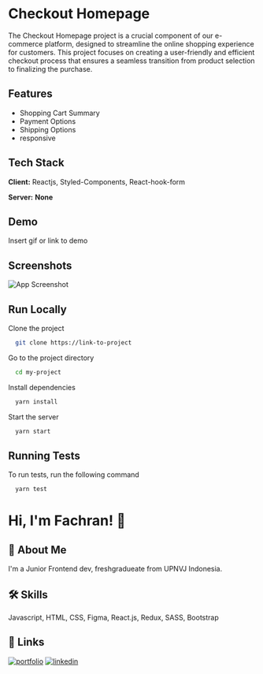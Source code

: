 # Checkout Homepage

The Checkout Homepage project is a crucial component of our e-commerce platform, designed to streamline the online shopping experience for customers. This project focuses on creating a user-friendly and efficient checkout process that ensures a seamless transition from product selection to finalizing the purchase.

## Features

- Shopping Cart Summary
- Payment Options
- Shipping Options
- responsive

## Tech Stack

**Client:** Reactjs, Styled-Components, React-hook-form

**Server:** **None**

## Demo

Insert gif or link to demo

## Screenshots

![App Screenshot](https://via.placeholder.com/468x300?text=App+Screenshot+Here)

## Run Locally

Clone the project

```bash
  git clone https://link-to-project
```

Go to the project directory

```bash
  cd my-project
```

Install dependencies

```bash
  yarn install
```

Start the server

```bash
  yarn start
```

## Running Tests

To run tests, run the following command

```bash
  yarn test
```

<!-- ## Optimizations

What optimizations did you make in your code? E.g. refactors, performance
improvements, accessibility -->

<!-- ## Appendix

Any additional information goes here -->

# Hi, I'm Fachran! 👋

## 🚀 About Me

I'm a Junior Frontend dev, freshgradueate from UPNVJ Indonesia.

## 🛠 Skills

Javascript, HTML, CSS, Figma, React.js, Redux, SASS, Bootstrap

## 🔗 Links

[![portfolio](https://img.shields.io/badge/my_portfolio-000?style=for-the-badge&logo=ko-fi&logoColor=white)](https://fachran-sandi.netlify.app/)
[![linkedin](https://img.shields.io/badge/linkedin-0A66C2?style=for-the-badge&logo=linkedin&logoColor=white)](https://www.linkedin.com/in/fachransandi/)
